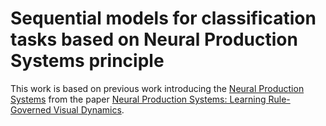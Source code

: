 # Sequential models for classification tasks based on Neural Production Systems principle

This work is based on previous work introducing the [Neural Production Systems](https://github.com/anirudh9119/neural_production_systems) from the paper [Neural Production Systems: Learning Rule-Governed Visual Dynamics](https://arxiv.org/abs/2103.01937).
